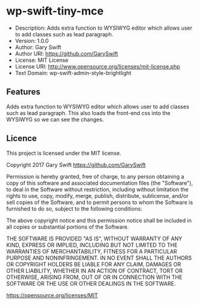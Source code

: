 # wp-swift-tiny-mce

 * Description:       Adds extra function to WYSIWYG editor which allows user to add classes such as lead paragraph.
 * Version:           1.0.0
 * Author:            Gary Swift
 * Author URI:        https://github.com/GarySwift
 * License:           MIT License
 * License URI:       http://www.opensource.org/licenses/mit-license.php
 * Text Domain:       wp-swift-admin-style-brightlight

## Features
Adds extra function to WYSIWYG editor which allows user to add classes such as lead paragraph. This also loads the front-end css into the WYSIWYG so we can see the changes.

## Licence
This project is licensed under the MIT license.

Copyright 2017 Gary Swift https://github.com/GarySwift

Permission is hereby granted, free of charge, to any person obtaining a copy of this software and associated documentation files (the "Software"), to deal in the Software without restriction, including without limitation the rights to use, copy, modify, merge, publish, distribute, sublicense, and/or sell copies of the Software, and to permit persons to whom the Software is furnished to do so, subject to the following conditions:

The above copyright notice and this permission notice shall be included in all copies or substantial portions of the Software.

THE SOFTWARE IS PROVIDED "AS IS", WITHOUT WARRANTY OF ANY KIND, EXPRESS OR IMPLIED, INCLUDING BUT NOT LIMITED TO THE WARRANTIES OF MERCHANTABILITY, FITNESS FOR A PARTICULAR PURPOSE AND NONINFRINGEMENT. IN NO EVENT SHALL THE AUTHORS OR COPYRIGHT HOLDERS BE LIABLE FOR ANY CLAIM, DAMAGES OR OTHER LIABILITY, WHETHER IN AN ACTION OF CONTRACT, TORT OR OTHERWISE, ARISING FROM, OUT OF OR IN CONNECTION WITH THE SOFTWARE OR THE USE OR OTHER DEALINGS IN THE SOFTWARE.

https://opensource.org/licenses/MIT
